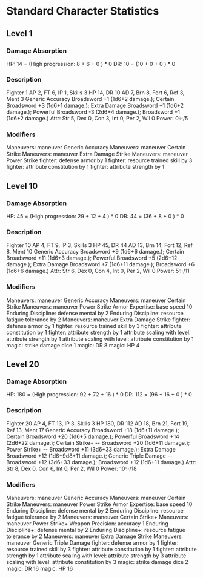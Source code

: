 # Standard Character Statistics

## Level 1

### Damage Absorption
HP: 14 = (High progression: 8 <level> + 6 <con> + 0 <modifier>) * 0 <elite multiplier>
DR: 10 = (10 <armor> + 0 <modifier> + 0 <monster progression>) * 0 <elite multiplier>

### Description
Fighter 1
AP 2, FT 6, IP 1, Skills 3
HP 14, DR 10
AD 7, Brn 8, Fort 6, Ref 3, Ment 3
Generic Accuracy Broadsword +1 (1d6+2 damage.); Certain Broadsword +3 (1d6+1 damage.); Extra Damage Broadsword +1 (1d6+2 damage.); Powerful Broadsword -3 (2d6+4 damage.); Broadsword +1 (1d6+2 damage.)
Attr: Str 5, Dex 0, Con 3, Int 0, Per 2, Wil 0
Power: 0✨/5

### Modifiers
Maneuvers: maneuver Generic Accuracy
Maneuvers: maneuver Certain Strike
Maneuvers: maneuver Extra Damage Strike
Maneuvers: maneuver Power Strike
fighter: defense armor by 1
fighter: resource trained skill by 3
fighter: attribute constitution by 1
fighter: attribute strength by 1

## Level 10

### Damage Absorption
HP: 45 = (High progression: 29 <level> + 12 <con> + 4 <modifier>) * 0 <elite multiplier>
DR: 44 = (36 <armor> + 8 <modifier> + 0 <monster progression>) * 0 <elite multiplier>

### Description
Fighter 10
AP 4, FT 9, IP 3, Skills 3
HP 45, DR 44
AD 13, Brn 14, Fort 12, Ref 8, Ment 10
Generic Accuracy Broadsword +9 (1d6+6 damage.); Certain Broadsword +11 (1d6+3 damage.); Powerful Broadsword +5 (2d6+12 damage.); Extra Damage Broadsword +7 (1d6+11 damage.); Broadsword +6 (1d6+6 damage.)
Attr: Str 6, Dex 0, Con 4, Int 0, Per 2, Wil 0
Power: 5✨/11

### Modifiers
Maneuvers: maneuver Generic Accuracy
Maneuvers: maneuver Certain Strike
Maneuvers: maneuver Power Strike
Armor Expertise: base speed 10
Enduring Discipline: defense mental by 2
Enduring Discipline: resource fatigue tolerance by 2
Maneuvers: maneuver Extra Damage Strike
fighter: defense armor by 1
fighter: resource trained skill by 3
fighter: attribute constitution by 1
fighter: attribute strength by 1
attribute scaling with level: attribute strength by 1
attribute scaling with level: attribute constitution by 1
magic: strike damage dice 1
magic: DR 8
magic: HP 4

## Level 20

### Damage Absorption
HP: 180 = (High progression: 92 <level> + 72 <con> + 16 <modifier>) * 0 <elite multiplier>
DR: 112 = (96 <armor> + 16 <modifier> + 0 <monster progression>) * 0 <elite multiplier>

### Description
Fighter 20
AP 4, FT 13, IP 3, Skills 3
HP 180, DR 112
AD 18, Brn 21, Fort 19, Ref 13, Ment 17
Generic Accuracy Broadsword +18 (1d6+11 damage.); Certain Broadsword +20 (1d6+5 damage.); Powerful Broadsword +14 (2d6+22 damage.); Certain Strike+ -- Broadsword +20 (1d6+11 damage.); Power Strike+ -- Broadsword +11 (3d6+33 damage.); Extra Damage Broadsword +12 (1d6+9d8+11 damage.); Generic Triple Damage -- Broadsword +12 (3d6+33 damage.); Broadsword +12 (1d6+11 damage.)
Attr: Str 8, Dex 0, Con 6, Int 0, Per 2, Wil 0
Power: 10✨/18

### Modifiers
Maneuvers: maneuver Generic Accuracy
Maneuvers: maneuver Certain Strike
Maneuvers: maneuver Power Strike
Armor Expertise: base speed 10
Enduring Discipline: defense mental by 2
Enduring Discipline: resource fatigue tolerance by 2
Maneuvers: maneuver Certain Strike+
Maneuvers: maneuver Power Strike+
Weapon Precision: accuracy 1
Enduring Discipline+: defense mental by 2
Enduring Discipline+: resource fatigue tolerance by 2
Maneuvers: maneuver Extra Damage Strike
Maneuvers: maneuver Generic Triple Damage
fighter: defense armor by 1
fighter: resource trained skill by 3
fighter: attribute constitution by 1
fighter: attribute strength by 1
attribute scaling with level: attribute strength by 3
attribute scaling with level: attribute constitution by 3
magic: strike damage dice 2
magic: DR 16
magic: HP 16
